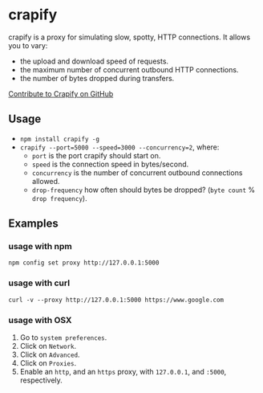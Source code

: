 # crapify

crapify is a proxy for simulating slow, spotty, HTTP connections. It allows you to vary:

* the upload and download speed of requests.
* the maximum number of concurrent outbound HTTP connections.
* the number of bytes dropped during transfers.

[Contribute to Crapify on GitHub](https://github.com/bcoe/crapify)

## Usage

* `npm install crapify -g`
* `crapify --port=5000 --speed=3000 --concurrency=2`, where:
  * `port` is the port crapify should start on.
  * `speed` is the connection speed in bytes/second.
  * `concurrency` is the number of concurrent outbound connections allowed.
  * `drop-frequency` how often should bytes be dropped? (`byte count` % `drop frequency`).

## Examples

### usage with npm

`npm config set proxy http://127.0.0.1:5000`

### usage with curl

`curl -v --proxy http://127.0.0.1:5000 https://www.google.com`

### usage with OSX

1. Go to `system preferences`.
2. Click on `Network`.
3. Click on `Advanced`.
4. Click on `Proxies`.
5. Enable an `http`, and an `https` proxy, with `127.0.0.1`, and `:5000`, respectively.
